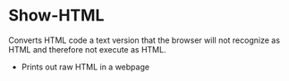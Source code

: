 # Show-HTML
Converts HTML code a text version that the browser will not recognize as HTML and therefore not execute as HTML.

- Prints out raw HTML in a webpage
